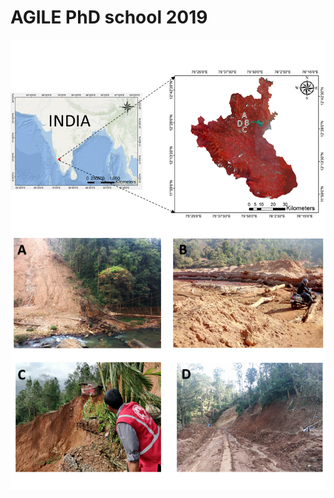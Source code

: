 # AGILE PhD school 2019

![Geographic location of the study area with field photos of landslides occurences](kodagu_SA.png)
